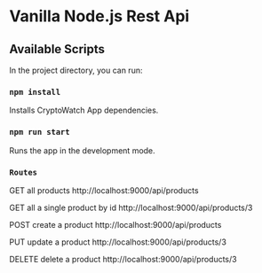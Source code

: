 # Vanilla Node.js Rest Api

<!-- ### [Live](https://) -->

## Available Scripts

In the project directory, you can run:

### `npm install`

Installs CryptoWatch App dependencies.

### `npm run start`

Runs the app in the development mode.

### `Routes`

GET all products
http://localhost:9000/api/products

GET all a single product by id
http://localhost:9000/api/products/3

POST create a product
http://localhost:9000/api/products

PUT update a product
http://localhost:9000/api/products/3

DELETE delete a product
http://localhost:9000/api/products/3
